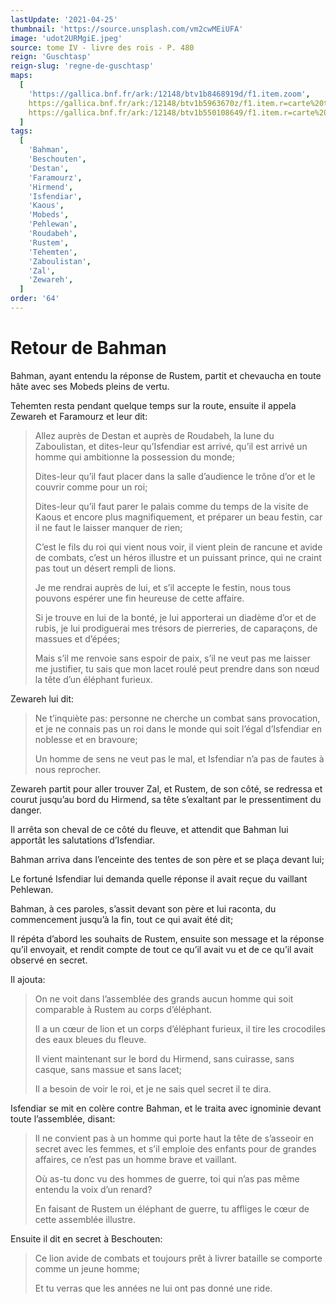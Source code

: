 ```yaml
---
lastUpdate: '2021-04-25'
thumbnail: 'https://source.unsplash.com/vm2cwMEiUFA'
image: 'udot2URMgiE.jpeg'
source: tome IV - livre des rois - P. 480
reign: 'Guschtasp'
reign-slug: 'regne-de-guschtasp'
maps:
  [
    'https://gallica.bnf.fr/ark:/12148/btv1b8468919d/f1.item.zoom',
    https://gallica.bnf.fr/ark:/12148/btv1b5963670z/f1.item.r=carte%20touran.zoom,
    https://gallica.bnf.fr/ark:/12148/btv1b550108649/f1.item.r=carte%20touran.zoom,
  ]
tags:
  [
    'Bahman',
    'Beschouten',
    'Destan',
    'Faramourz',
    'Hirmend',
    'Isfendiar',
    'Kaous',
    'Mobeds',
    'Pehlewan',
    'Roudabeh',
    'Rustem',
    'Tehemten',
    'Zaboulistan',
    'Zal',
    'Zewareh',
  ]
order: '64'
---
```


# Retour de Bahman

Bahman, ayant entendu la réponse de Rustem, partit et chevaucha en toute hâte avec ses Mobeds pleins de vertu.

Tehemten resta pendant quelque temps sur la route, ensuite il appela Zewareh et Faramourz et leur dit:

> Allez auprès de Destan et auprès de Roudabeh, la lune du Zaboulistan, et dites-leur qu’Isfendiar est arrivé, qu’il est arrivé un homme qui ambitionne la possession du monde;
>
> Dites-leur qu’il faut placer dans la salle d’audience le trône d’or et le couvrir comme pour un roi;
>
> Dites-leur qu’il faut parer le palais comme du temps de la visite de Kaous et encore plus magnifiquement, et préparer un beau festin, car il ne faut le laisser manquer de rien;
>
> C’est le fils du roi qui vient nous voir, il vient plein de rancune et avide de combats, c’est un héros illustre et un puissant prince, qui ne craint pas tout un désert rempli de lions.
>
> Je me rendrai auprès de lui, et s’il accepte le festin, nous tous pouvons espérer une fin heureuse de cette affaire.
>
> Si je trouve en lui de la bonté, je lui apporterai un diadème d’or et de rubis, je lui prodiguerai mes trésors de pierreries, de caparaçons, de massues et d’épées;
>
> Mais s’il me renvoie sans espoir de paix, s’il ne veut pas me laisser me justifier, tu sais que mon lacet roulé peut prendre dans son nœud la tête d’un éléphant furieux.

Zewareh lui dit:

> Ne t’inquiète pas: personne ne cherche un combat sans provocation, et je ne connais pas un roi dans le monde qui soit l’égal d’Isfendiar en noblesse et en bravoure;
>
> Un homme de sens ne veut pas le mal, et Isfendiar n’a pas de fautes à nous reprocher.

Zewareh partit pour aller trouver Zal, et Rustem, de son côté, se redressa et courut jusqu’au bord du Hirmend, sa tête s’exaltant par le pressentiment du danger.

Il arrêta son cheval de ce côté du fleuve, et attendit que Bahman lui apportât les salutations d’Isfendiar.

Bahman arriva dans l’enceinte des tentes de son père et se plaça devant lui;

Le fortuné Isfendiar lui demanda quelle réponse il avait reçue du vaillant Pehlewan.

Bahman, à ces paroles, s’assit devant son père et lui raconta, du commencement jusqu’à la fin, tout ce qui avait été dit;

Il répéta d’abord les souhaits de Rustem, ensuite son message et la réponse qu’il envoyait, et rendit compte de tout ce qu’il avait vu et de ce qu’il avait observé en secret.

Il ajouta:

> On ne voit dans l’assemblée des grands aucun homme qui soit comparable à Rustem au corps d’éléphant.
>
> Il a un cœur de lion et un corps d’éléphant furieux, il tire les crocodiles des eaux bleues du fleuve.
>
> Il vient maintenant sur le bord du Hirmend, sans cuirasse, sans casque, sans massue et sans lacet;
>
> Il a besoin de voir le roi, et je ne sais quel secret il te dira.

Isfendiar se mit en colère contre Bahman, et le traita avec ignominie devant toute l’assemblée, disant:

> Il ne convient pas à un homme qui porte haut la tête de s’asseoir en secret avec les femmes, et s’il emploie des enfants pour de grandes affaires, ce n’est pas un homme brave et vaillant.
>
> Où as-tu donc vu des hommes de guerre, toi qui n’as pas même entendu la voix d’un renard?
>
> En faisant de Rustem un éléphant de guerre, tu affliges le cœur de cette assemblée illustre.

Ensuite il dit en secret à Beschouten:

> Ce lion avide de combats et toujours prêt à livrer bataille se comporte comme un jeune homme;
>
> Et tu verras que les années ne lui ont pas donné une ride.
